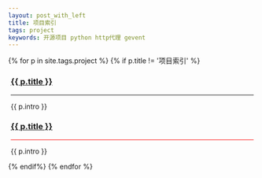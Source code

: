 ```yaml
---
layout: post_with_left
title: 项目索引
tags: project
keywords: 开源项目 python http代理 gevent
---
```


{% for p in site.tags.project %}
{% if p.title != '项目索引' %}
<a id="{{ p.title }}" class="target-fix"></a>
<div class="uk-panel uk-panel-box" style="word-wrap:break-word; margin:5px"> 
    <h3 class="uk-panel-title uk-panel-header"><a href="{{ p.url }}">{{ p.title }}</a></h3>
    <hr/>
    <p >{{ p.intro }}</p>
</div>
<a id="{{ p.title }}" class="target-fix"></a>
<div class="uk-panel uk-panel-box" style="word-wrap:break-word; margin:5px"> 
    <h3 class="uk-panel-title uk-panel-header"><a href="{{ p.url }}">{{ p.title }}</a></h3>
    <hr style="background:red;"/>
    <p >{{ p.intro }}</p>
</div>
{% endif%}
{% endfor %}

